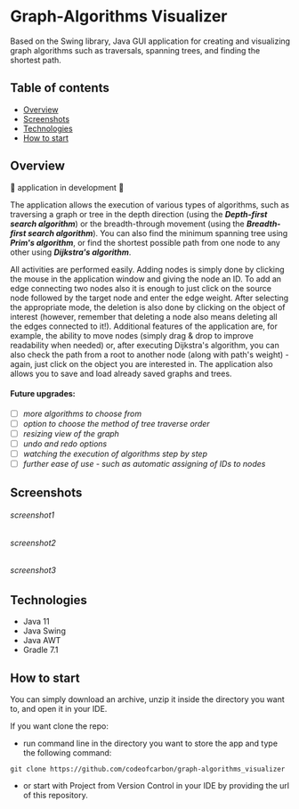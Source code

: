 # Graph-Algorithms Visualizer
 
Based on the Swing library, Java GUI application for creating and visualizing graph algorithms such 
as traversals, spanning trees, and finding the shortest path.

## Table of contents
* [Overview](#overview)
* [Screenshots](#screenshots)
* [Technologies](#technologies)
* [How to start](#how-to-start)

## Overview
:jigsaw: application in development :jigsaw:

The application allows the execution of various types of algorithms, such as traversing a graph or tree in the depth direction (using the ***Depth-first search algorithm***) or the breadth-through movement (using the ***Breadth-first search algorithm***). You can also find the minimum spanning tree using ***Prim's algorithm***, or find the shortest possible path from one node to any other using ***Dijkstra's algorithm***.

All activities are performed easily. Adding nodes is simply done by clicking the mouse in the application window and giving the node an ID. To add an edge connecting two nodes also it is enough to just click on the source node followed by the target node and enter the edge weight. 
After selecting the appropriate mode, the deletion is also done by clicking on the object of interest (however, remember that deleting a node also means deleting all the edges connected to it!). Additional features of the application are, for example, the ability to move nodes (simply drag & drop to improve readability when needed) or, after executing Dijkstra's algorithm, you can also check the path from a root to another node (along with path's weight) - again, just click on the object you are interested in.
The application also allows you to save and load already saved graphs and trees. 

#### Future upgrades:
- [ ] *more algorithms to choose from*
- [ ] *option to choose the method of tree traverse order*
- [ ] *resizing view of the graph*
- [ ] *undo and redo options*
- [ ] *watching the execution of algorithms step by step*
- [ ] *further ease of use - such as automatic assigning of IDs to nodes*

## Screenshots
###### screenshot1
<!-- ![screenshot1](screenshots/screenshot1.png)  -->

###### screenshot2
<!-- ![screenshot2](screenshots/screenshot2.png) -->

###### screenshot3
<!-- ![screenshot3](screenshots/screenshot3.png) -->

## Technologies
- Java 11
- Java Swing
- Java AWT
- Gradle 7.1

## How to start
You can simply download an archive, unzip it inside the directory you want to, and open it in your IDE.

If you want clone the repo:

- run command line in the directory you want to store the app and type the following command:

``git clone https://github.com/codeofcarbon/graph-algorithms_visualizer``

- or start with Project from Version Control in your IDE by providing the url of this repository.
